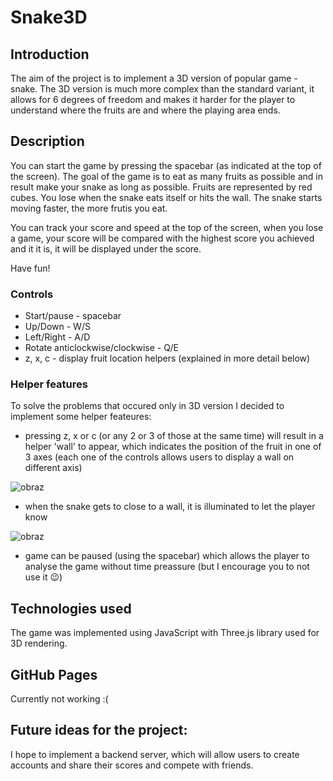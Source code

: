 # Snake3D

## Introduction

The aim of the project is to implement a 3D version of popular game - snake. The 3D version is much more complex than the standard variant,
it allows for 6 degrees of freedom and makes it harder for the player to understand where the fruits are and where the playing area ends.

## Description

You can start the game by pressing the spacebar (as indicated at the top of the screen).
The goal of the game is to eat as many fruits as possible and in result make your snake as long as possible. Fruits are represented by red cubes.
You lose when the snake eats itself or hits the wall. The snake starts moving faster, the more frutis you eat.

You can track your score and speed at the top of the screen, when you lose a game, your score will be compared with the highest score you achieved and
it it is, it will be displayed under the score.

Have fun!

### Controls
- Start/pause - spacebar
- Up/Down - W/S
- Left/Right - A/D
- Rotate anticlockwise/clockwise - Q/E
- z, x, c - display fruit location helpers (explained in more detail below)

### Helper features
To solve the problems that occured only in 3D version I decided to implement some helper feateures:

- pressing z, x or c (or any 2 or 3 of those at the same time) will result in a helper 'wall' to appear,
which indicates the position of the fruit in one of 3 axes (each one of the controls allows users to display a wall on different axis)

![obraz](https://user-images.githubusercontent.com/90579181/225307297-11a6fcdd-520b-4684-89ad-fb8ed813b600.png)


- when the snake gets to close to a wall, it is illuminated to let the player know

![obraz](https://user-images.githubusercontent.com/90579181/225307419-cccd265d-62db-416c-a087-756d90834969.png)

- game can be paused (using the spacebar) which allows the player to analyse the game without time preassure (but I encourage you to not use it 😉)

## Technologies used

The game was implemented using JavaScript with Three.js library used for 3D rendering.

## GitHub Pages

Currently not working :(

## Future ideas for the project:

I hope to implement a backend server, which will allow users to create accounts and share their scores and compete with friends.
